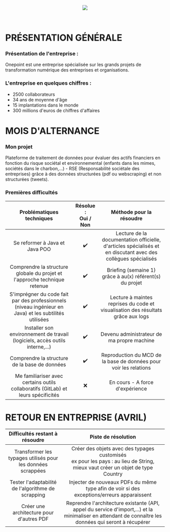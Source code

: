 <p align="center"><img src="https://zupimages.net/up/20/06/pd6r.png"></p>
<br/>

# PRÉSENTATION GÉNÉRALE

### Présentation de l'entreprise :
Onepoint est une entreprise spécialisée sur les grands projets de transformation numérique des entreprises et organisations.

### L'entreprise en quelques chiffres :
* 2500 collaborateurs
* 34 ans de moyenne d'âge
* 15 implantations dans le monde
* 300 millions d'euros de chiffres d'affaires

# MOIS D'ALTERNANCE

### Mon projet

Plateforme de traitement de données pour évaluer des actifs financiers en fonction du risque sociétal et environnemental (enfants dans les mimes, sociétés dans le charbon,…) - RSE (Responsabilité sociétale des entreprises) grâce à des données structurées (pdf ou webscraping) et non structurées (tweets).

### Premières difficultés

|  Problématiques techniques | Résolue : <br/>Oui / Non | Méthode pour la résoudre |
|:-----:|:-----:|:-----:|
| Se reformer à Java et Java POO | :heavy_check_mark: | Lecture de la documentation officielle, d'articles spécialisés et en discutant avec des collègues spécialisés |
| Comprendre la structure globale du projet et l'approche technique retenue | :heavy_check_mark: | Briefing (semaine 1) grâce à au(x) référent(s) du projet |
| S'imprégner du code fait par des professionnels (niveau ingénieur en Java) et les subtilités utilisées |  :heavy_check_mark: | Lecture à maintes reprises du code et visualisation des résultats grâce aux logs |
| Installer son environnement de travail (logiciels, accès outils interne,...) | :heavy_check_mark: | Devenu administrateur de ma propre machine |
| Comprendre la structure de la base de données | :heavy_check_mark: | Reproduction du MCD de la base de données pour voir les relations |
| Me familiariser avec certains outils collaboratifs (GitLab) et leurs spécificités | :x: | En cours - A force d'expérience |

# RETOUR EN ENTREPRISE (AVRIL)

| Difficultés restant à résoudre | Piste de résolution |
|:-------------------------------:|:------------------:|
| Transformer les typages utilisés pour les données scrappées | Créer des objets avec des typages customisés<br/> ex pour les pays : au lieu de String, mieux vaut créer un objet de type Country |
| Tester l'adaptabilité de l'algorithme de scrapping | Injecter de nouveaux PDFs du même type afin de voir si des exceptions/erreurs apparaissent |
| Créer une architecture pour d'autres PDF | Reprendre l'architecture existante (API, appel du service d'import,...) et la minimaliser en attendant de connaître les données qui seront à récupérer |

